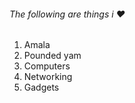 ###### The following are things i :heart:
1. Amala
2. Pounded yam
3. Computers
4. Networking
5. Gadgets
